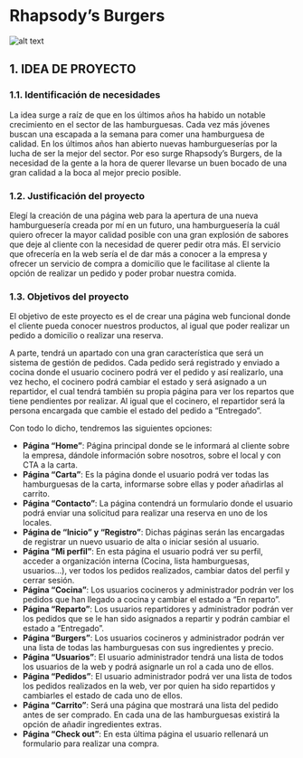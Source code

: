 # Rhapsody’s Burgers

![alt text](https://github.com/miiguelngl/RhapsodyBurger/blob/main/img/Logo%20Rhapsody%20Negativo.svg?raw=true)

## 1. IDEA DE PROYECTO

### 1.1. Identificación de necesidades
La idea surge a raíz de que en los últimos años ha habido un notable crecimiento en el sector de las hamburguesas. Cada vez más jóvenes buscan una escapada a la semana para comer una hamburguesa de calidad. En los últimos años han abierto nuevas hamburgueserías por la lucha de ser la mejor del sector. Por eso surge Rhapsody’s Burgers, de la necesidad de la gente a la hora de querer llevarse un buen bocado de una gran calidad a la boca al mejor precio posible. 

### 1.2. Justificación del proyecto
Elegí la creación de una página web para la apertura de una nueva hamburguesería creada por mí en un futuro, una hamburguesería la cuál quiero ofrecer la mayor calidad posible con una gran explosión de sabores que deje al cliente con la necesidad de querer pedir otra más. El servicio que ofrecería en la web sería el de dar más a conocer a la empresa y ofrecer un servicio de compra a domicilio que le facilitase al cliente la opción de realizar un pedido y poder probar nuestra comida. 

### 1.3. Objetivos del proyecto
El objetivo de este proyecto es el de crear una página web funcional donde el cliente pueda conocer nuestros productos, al igual que poder realizar un pedido a domicilio o realizar una reserva. 

A parte, tendrá un apartado con una gran característica que será un sistema de gestión de pedidos. Cada pedido será registrado y enviado a cocina donde el usuario cocinero podrá ver el pedido y así realizarlo, una vez hecho, el cocinero podrá cambiar el estado y será asignado a un repartidor, el cual tendrá también su propia página para ver los repartos que tiene pendientes por realizar. Al igual que el cocinero, el repartidor será la persona encargada que cambie el estado del pedido a “Entregado”.

Con todo lo dicho, tendremos las siguientes opciones:
- **Página “Home”**: Página principal donde se le informará al cliente sobre la empresa, dándole información sobre nosotros, sobre el local y con CTA a la carta.
- **Página “Carta”**: Es la página donde el usuario podrá ver todas las hamburguesas de la carta, informarse sobre ellas y poder añadirlas al carrito.
- **Página “Contacto”**: La página contendrá un formulario donde el usuario podrá enviar una solicitud para realizar una reserva en uno de los locales.
- **Página de “Inicio” y “Registro”**: Dichas páginas serán las encargadas de registrar un nuevo usuario de alta o iniciar sesión al usuario.
- **Página “Mi perfil”**: En esta página el usuario podrá ver su perfil, acceder a organización interna (Cocina, lista hamburguesas, usuarios...), ver todos los pedidos realizados, cambiar datos del perfil y cerrar sesión.
- **Página “Cocina”**: Los usuarios cocineros y administrador podrán ver los pedidos que han llegado a cocina y cambiar el estado a “En reparto”.
- **Página “Reparto”**: Los usuarios repartidores y administrador podrán ver los pedidos que se le han sido asignados a repartir y podrán cambiar el estado a “Entregado”.
- **Página “Burgers”**: Los usuarios cocineros y administrador podrán ver una lista de todas las hamburguesas con sus ingredientes y precio.
- **Página “Usuarios”**: El usuario administrador tendrá una lista de todos los usuarios de la web y podrá asignarle un rol a cada uno de ellos. 
- **Página “Pedidos”**: El usuario administrador podrá ver una lista de todos los pedidos realizados en la web, ver por quien ha sido repartidos y cambiarles el estado de cada uno de ellos.
- **Página “Carrito”**: Será una página que mostrará una lista del pedido antes de ser comprado. En cada una de las hamburguesas existirá la opción de añadir ingredientes extras.
- **Página “Check out”**: En esta última página el usuario rellenará un formulario para realizar una compra.
